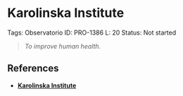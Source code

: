 # Karolinska Institute

Tags: Observatorio
ID: PRO-1386
L: 20
Status: Not started

> *To improve human health.*
> 

## References

- [**Karolinska Institute**](https://ki.se/en)